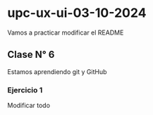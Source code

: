 # upc-ux-ui-03-10-2024
 Vamos a practicar modificar el README

 ## Clase N° 6
 Estamos aprendiendo git y GitHub

 ### Ejercicio 1
 Modificar todo
